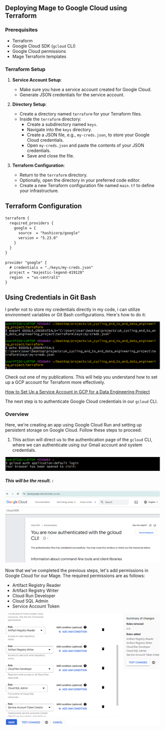 ## Deploying Mage to Google Cloud using Terraform

### Prerequisites
- Terraform
- Google Cloud SDK (`gcloud` CLI)
- Google Cloud permissions
- Mage Terraform templates

### Terraform Setup

1. **Service Account Setup**:
   - Make sure you have a service account created for Google Cloud.
   - Generate JSON credentials for the service account.

2. **Directory Setup**:
   - Create a directory named `terraform` for your Terraform files.
   - Inside the `terraform` directory:
     - Create a subdirectory named `keys`.
     - Navigate into the `keys` directory.
     - Create a JSON file, e.g., `my-creds.json`, to store your Google Cloud credentials.
     - Open `my-creds.json` and paste the contents of your JSON credentials.
     - Save and close the file.

3. **Terraform Configuration**:
   - Return to the `terraform` directory.
   - Optionally, open the directory in your preferred code editor.
   - Create a new Terraform configuration file named `main.tf` to define your infrastructure.


## Terraform Configuration

```hcl
terraform {
  required_providers {
    google = {
      source  = "hashicorp/google"
      version = "5.23.0"
    }
  }
}

provider "google" {
  # credentials = "./keys/my-creds.json"
  project = "majestic-legend-419120"
  region  = "us-central1"
}

```
## Using Credentials in Git Bash

I prefer not to store my credentials directly in my code, i can utilize environment variables or Git Bash configurations. Here's how to do it:

![Google Credentials in Git Bash](img/google_credentials_bash.png)

Check out one of my publications. This will help you understand how to set up a GCP account for Terraform more effectively.

[How to Set Up a Service Account in GCP for a Data Engineering Project](https://medium.com/@1box/how-to-set-up-a-service-account-in-gcp-for-a-data-engineering-project-5981167e6d29)

The next step is to authenticate Google Cloud credentials in our `gcloud` CLI.

### Overview
Here, we're creating an app using Google Cloud Run and setting up persistent storage on Google Cloud. Follow these steps to proceed:

1. This action will direct us to the authentication page of the `gcloud` CLI, where we can authenticate using our Gmail account and system credentials.

![CLI_authentication](img/authentication.png)

##### This will be the result. :

![gcloud_cli_authentication](img/gcs_confirm.png)


Now that we've completed the previous steps, let's add permissions in Google Cloud for our Mage. The required permissions are as follows:

- Artifact Registry Reader
- Artifact Registry Writer
- Cloud Run Developer
- Cloud SQL Admin
- Service Account Token

![Permissions](img/permissions.png)




